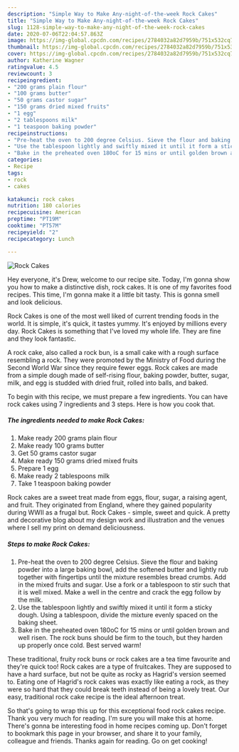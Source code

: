 ```yaml
---
description: "Simple Way to Make Any-night-of-the-week Rock Cakes"
title: "Simple Way to Make Any-night-of-the-week Rock Cakes"
slug: 1128-simple-way-to-make-any-night-of-the-week-rock-cakes
date: 2020-07-06T22:04:57.863Z
image: https://img-global.cpcdn.com/recipes/2784032a82d7959b/751x532cq70/rock-cakes-recipe-main-photo.jpg
thumbnail: https://img-global.cpcdn.com/recipes/2784032a82d7959b/751x532cq70/rock-cakes-recipe-main-photo.jpg
cover: https://img-global.cpcdn.com/recipes/2784032a82d7959b/751x532cq70/rock-cakes-recipe-main-photo.jpg
author: Katherine Wagner
ratingvalue: 4.5
reviewcount: 3
recipeingredient:
- "200 grams plain flour"
- "100 grams butter"
- "50 grams castor sugar"
- "150 grams dried mixed fruits"
- "1 egg"
- "2 tablespoons milk"
- "1 teaspoon baking powder"
recipeinstructions:
- "Pre-heat the oven to 200 degree Celsius. Sieve the flour and baking powder into a large baking bowl, add the softened butter and lightly rub together with fingertips until the mixture resembles bread crumbs. Add in the mixed fruits and sugar. Use a fork or a tablespoon to stir such that it is well mixed. Make a well in the centre and crack the egg follow by the milk."
- "Use the tablespoon lightly and swiftly mixed it until it form a sticky dough. Using a tablespoon, divide the mixture evenly spaced on the baking sheet."
- "Bake in the preheated oven 180oC for 15 mins or until golden brown and well risen. The rock buns should be firm to the touch, but they harden up properly once cold. Best served warm!"
categories:
- Recipe
tags:
- rock
- cakes

katakunci: rock cakes 
nutrition: 180 calories
recipecuisine: American
preptime: "PT19M"
cooktime: "PT57M"
recipeyield: "2"
recipecategory: Lunch

---
```



![Rock Cakes](https://img-global.cpcdn.com/recipes/2784032a82d7959b/751x532cq70/rock-cakes-recipe-main-photo.jpg)

Hey everyone, it's Drew, welcome to our recipe site. Today, I'm gonna show you how to make a distinctive dish, rock cakes. It is one of my favorites food recipes. This time, I'm gonna make it a little bit tasty. This is gonna smell and look delicious.

Rock Cakes is one of the most well liked of current trending foods in the world. It is simple, it's quick, it tastes yummy. It's enjoyed by millions every day. Rock Cakes is something that I've loved my whole life. They are fine and they look fantastic.

A rock cake, also called a rock bun, is a small cake with a rough surface resembling a rock. They were promoted by the Ministry of Food during the Second World War since they require fewer eggs. Rock cakes are made from a simple dough made of self-rising flour, baking powder, butter, sugar, milk, and egg is studded with dried fruit, rolled into balls, and baked.


To begin with this recipe, we must prepare a few ingredients. You can have rock cakes using 7 ingredients and 3 steps. Here is how you cook that.

<!--inarticleads1-->

##### The ingredients needed to make Rock Cakes:

1. Make ready 200 grams plain flour
1. Make ready 100 grams butter
1. Get 50 grams castor sugar
1. Make ready 150 grams dried mixed fruits
1. Prepare 1 egg
1. Make ready 2 tablespoons milk
1. Take 1 teaspoon baking powder


Rock cakes are a sweet treat made from eggs, flour, sugar, a raising agent, and fruit. They originated from England, where they gained popularity during WWII as a frugal but. Rock Cakes - simple, sweet and quick. A pretty and decorative blog about my design work and illustration and the venues where I sell my print on demand deliciousness. 

<!--inarticleads2-->

##### Steps to make Rock Cakes:

1. Pre-heat the oven to 200 degree Celsius. Sieve the flour and baking powder into a large baking bowl, add the softened butter and lightly rub together with fingertips until the mixture resembles bread crumbs. Add in the mixed fruits and sugar. Use a fork or a tablespoon to stir such that it is well mixed. Make a well in the centre and crack the egg follow by the milk.
1. Use the tablespoon lightly and swiftly mixed it until it form a sticky dough. Using a tablespoon, divide the mixture evenly spaced on the baking sheet.
1. Bake in the preheated oven 180oC for 15 mins or until golden brown and well risen. The rock buns should be firm to the touch, but they harden up properly once cold. Best served warm!


These traditional, fruity rock buns or rock cakes are a tea time favourite and they&#39;re quick too! Rock cakes are a type of fruitcakes. They are supposed to have a hard surface, but not be quite as rocky as Hagrid&#39;s version seemed to. Eating one of Hagrid&#39;s rock cakes was exactly like eating a rock, as they were so hard that they could break teeth instead of being a lovely treat. Our easy, traditional rock cake recipe is the ideal afternoon treat. 

So that's going to wrap this up for this exceptional food rock cakes recipe. Thank you very much for reading. I'm sure you will make this at home. There's gonna be interesting food in home recipes coming up. Don't forget to bookmark this page in your browser, and share it to your family, colleague and friends. Thanks again for reading. Go on get cooking!
